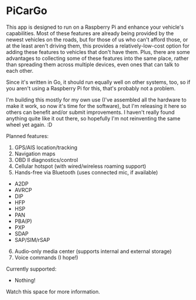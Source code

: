 PiCarGo
=======

This app is designed to run on a Raspberry Pi and enhance your vehicle's
capabilities. Most of these features are already being provided by the newest
vehicles on the roads, but for those of us who can't afford those, or at the
least aren't driving them, this provides a relatively-low-cost option for adding
these features to vehicles that don't have them. Plus, there are some advantages
to collecting some of these features into the same place, rather than spreading
them across multiple devices, even ones that can talk to each other.

Since it's written in Go, it should run equally well on other systems, too, so
if you aren't using a Raspberry Pi for this, that's probably not a problem.

I'm building this mostly for my own use (I've assembled all the hardware to make
it work, so now it's time for the software), but I'm releasing it here so others
can benefit and/or submit improvements. I haven't really found anything quite
like it out there, so hopefully I'm not reinventing the same wheel yet again. :D

Planned features:
1.  GPS/AIS location/tracking
2.  Navigation maps
3.  OBD II diagnostics/control
4.  Cellular hotspot (with wired/wireless roaming support)
5.  Hands-free via Bluetooth (uses connected mic, if available)
  - A2DP
  - AVRCP
  - DIP
  - HFP
  - HSP
  - PAN
  - PBA(P)
  - PXP
  - SDAP
  - SAP/SIM/rSAP
6.  Audio-only media center (supports internal and external storage)
7.  Voice commands (I hope!)

Currently supported:
- Nothing!

Watch this space for more information.
